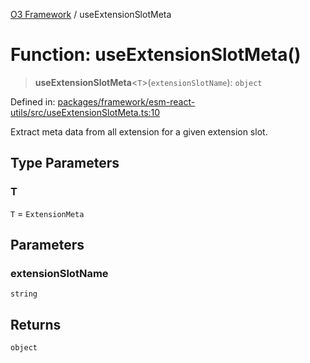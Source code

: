 [O3 Framework](../API.md) / useExtensionSlotMeta

# Function: useExtensionSlotMeta()

> **useExtensionSlotMeta**\<`T`\>(`extensionSlotName`): `object`

Defined in: [packages/framework/esm-react-utils/src/useExtensionSlotMeta.ts:10](https://github.com/its-kios09/openmrs-esm-core/blob/main/packages/framework/esm-react-utils/src/useExtensionSlotMeta.ts#L10)

Extract meta data from all extension for a given extension slot.

## Type Parameters

### T

`T` = `ExtensionMeta`

## Parameters

### extensionSlotName

`string`

## Returns

`object`
